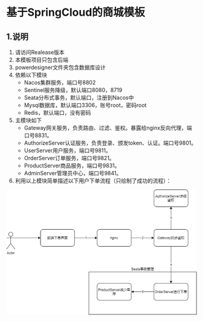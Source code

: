 # 基于SpringCloud的商城模板

## 1.说明

1. 请访问Realease版本
2. 本模板项目只包含后端
3. powerdesigner文件夹包含数据库设计
4. 依赖以下模块
   - Nacos集群服务，端口号8802
   - Sentinel服务降级，默认端口8080，8719
   - Seata分布式事务，默认端口，注册到Nacos中
   - Mysql数据库，默认端口3306，账号root，密码root
   - Redis，默认端口，没有密码
5. 主模块如下
   - Gateway网关服务，负责路由、过滤、鉴权。暴露给nginx反向代理，端口号8831。
   - AuthorizeServer认证服务，负责登录、颁发token、认证。端口号9801。
   - UserServer用户服务，端口号9811。
   - OrderServer订单服务，端口号9821。
   - ProductServer商品服务，端口号9831。
   - AdminServer管理员中心，端口号9841。
6. 利用以上模块简单描述以下用户下单流程（只绘制了成功的流程）：

![下单](https://github.com/githubzsy/com.zhoushiya.shop/blob/master/%E6%B5%81%E7%A8%8B%E5%9B%BE/%E4%B8%8B%E5%8D%95.png)
